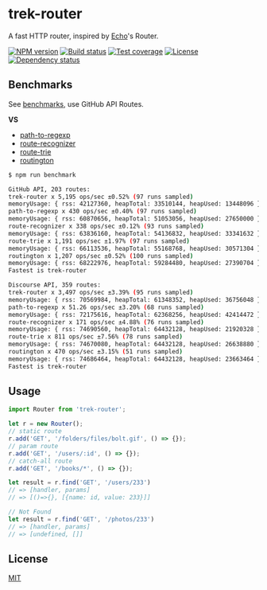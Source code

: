 # trek-router

A fast HTTP router, inspired by [Echo](https://github.com/labstack/echo)'s Router.

  [![NPM version][npm-img]][npm-url]
  [![Build status][travis-img]][travis-url]
  [![Test coverage][coveralls-img]][coveralls-url]
  [![License][license-img]][license-url]
  [![Dependency status][david-img]][david-url]


## Benchmarks

See [benchmarks](benchmarks), use GitHub API Routes.

**VS**

* [path-to-regexp][]
* [route-recognizer][]
* [route-trie][]
* [routington][]

```bash
$ npm run benchmark

GitHub API, 203 routes:
trek-router x 5,195 ops/sec ±0.52% (97 runs sampled)
memoryUsage: { rss: 42127360, heapTotal: 33510144, heapUsed: 13448096 }
path-to-regexp x 430 ops/sec ±0.40% (97 runs sampled)
memoryUsage: { rss: 60870656, heapTotal: 51053056, heapUsed: 27650000 }
route-recognizer x 338 ops/sec ±0.12% (93 runs sampled)
memoryUsage: { rss: 63836160, heapTotal: 54136832, heapUsed: 33341632 }
route-trie x 1,191 ops/sec ±1.97% (97 runs sampled)
memoryUsage: { rss: 66113536, heapTotal: 55168768, heapUsed: 30571304 }
routington x 1,207 ops/sec ±0.52% (100 runs sampled)
memoryUsage: { rss: 68222976, heapTotal: 59284480, heapUsed: 27390704 }
Fastest is trek-router

Discourse API, 359 routes:
trek-router x 3,497 ops/sec ±3.39% (95 runs sampled)
memoryUsage: { rss: 70569984, heapTotal: 61348352, heapUsed: 36756048 }
path-to-regexp x 51.26 ops/sec ±3.20% (68 runs sampled)
memoryUsage: { rss: 72175616, heapTotal: 62368256, heapUsed: 42414472 }
route-recognizer x 171 ops/sec ±4.88% (76 runs sampled)
memoryUsage: { rss: 74690560, heapTotal: 64432128, heapUsed: 21920328 }
route-trie x 811 ops/sec ±7.56% (78 runs sampled)
memoryUsage: { rss: 74670080, heapTotal: 64432128, heapUsed: 26638880 }
routington x 470 ops/sec ±3.15% (51 runs sampled)
memoryUsage: { rss: 74686464, heapTotal: 64432128, heapUsed: 23663464 }
Fastest is trek-router
```

## Usage

```js
import Router from 'trek-router';

let r = new Router();
// static route
r.add('GET', '/folders/files/bolt.gif', () => {});
// param route
r.add('GET', '/users/:id', () => {});
// catch-all route
r.add('GET', '/books/*', () => {});

let result = r.find('GET', '/users/233')
// => [handler, params]
// => [()=>{}, [{name: id, value: 233}]]

// Not Found
let result = r.find('GET', '/photos/233')
// => [handler, params]
// => [undefined, []]
```

## License

  [MIT](LICENSE)

[path-to-regexp]: https://github.com/pillarjs/path-to-regexp
[route-recognizer]: https://github.com/tildeio/route-recognizer
[route-trie]: https://github.com/zensh/route-trie
[routington]: https://github.com/pillarjs/routington

[npm-img]: https://img.shields.io/npm/v/trek-router.svg?style=flat-square
[npm-url]: https://npmjs.org/package/trek-router
[travis-img]: https://img.shields.io/travis/trekjs/router.svg?style=flat-square
[travis-url]: https://travis-ci.org/trekjs/router
[coveralls-img]: https://img.shields.io/coveralls/trekjs/router.svg?style=flat-square
[coveralls-url]: https://coveralls.io/r/trekjs/router
[license-img]: https://img.shields.io/badge/license-MIT-green.svg?style=flat-square
[license-url]: LICENSE
[david-img]: https://img.shields.io/david/trekjs/router.svg?style=flat-square
[david-url]: https://david-dm.org/trekjs/router

